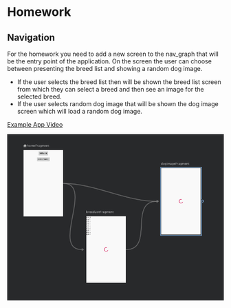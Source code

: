 # Homework

## Navigation

For the homework you need to add a new screen to the nav_graph that will be the entry point of the application.  On the screen the user can choose between presenting the breed list and showing a random dog image.

* If the user selects the breed list then will be shown the breed list screen from which they can select a breed and then see an image for the selected breed.
* If the user selects random dog image that will be shown the dog image screen which will load a random dog image.



[Example App Video](./day_10_homework.webm)

![Example Nav Graph](./nav_graph.png)